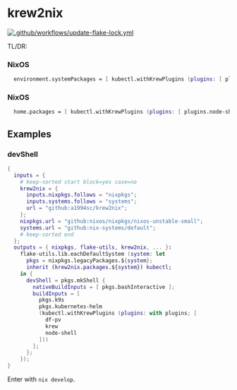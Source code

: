 # krew2nix

[![.github/workflows/update-flake-lock.yml](https://github.com/a1994sc/krew2nix/actions/workflows/update-flake-lock.yml/badge.svg?branch=main)](https://github.com/a1994sc/krew2nix/actions/workflows/update-flake-lock.yml)

TL/DR:

### NixOS

```nix
  environment.systemPackages = [ kubectl.withKrewPlugins (plugins: [ plugins.node-shell ]) ];
```

### NixOS

```nix
  home.packages = [ kubectl.withKrewPlugins (plugins: [ plugins.node-shell ]) ];
```

## Examples

### devShell

```nix
{
  inputs = {
    # keep-sorted start block=yes case=no
    krew2nix = {
      inputs.nixpkgs.follows = "nixpkgs";
      inputs.systems.follows = "systems";
      url = "github:a1994sc/krew2nix";
    };
    nixpkgs.url = "github:nixos/nixpkgs/nixos-unstable-small";
    systems.url = "github:nix-systems/default";
    # keep-sorted end
  };
  outputs = { nixpkgs, flake-utils, krew2nix, ... }:
    flake-utils.lib.eachDefaultSystem (system: let
      pkgs = nixpkgs.legacyPackages.${system};
      inherit (krew2nix.packages.${system}) kubectl;
    in {
      devShell = pkgs.mkShell {
        nativeBuildInputs = [ pkgs.bashInteractive ];
        buildInputs = [
          pkgs.k9s
          pkgs.kubernetes-helm
          (kubectl.withKrewPlugins (plugins: with plugins; [
            df-pv
            krew
            node-shell
          ]))
        ];
      };
    });
}
```

Enter with `nix develop`.
